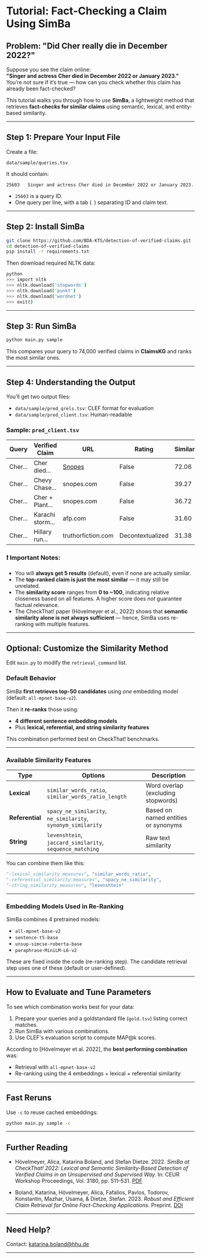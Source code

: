 # Tutorial: Fact-Checking a Claim Using SimBa

##  Problem: "Did Cher really die in December 2022?"

Suppose you see the claim online:  
**"Singer and actress Cher died in December 2022 or January 2023."**  
You’re not sure if it’s true — how can you check whether this claim has already been fact-checked?

This tutorial walks you through how to use **SimBa**, a lightweight method that retrieves **fact-checks for similar claims** using semantic, lexical, and entity-based similarity.

---

##  Step 1: Prepare Your Input File

Create a file:

```
data/sample/queries.tsv
```

It should contain:

```
25603	Singer and actress Cher died in December 2022 or January 2023.
```

- `25603` is a query ID.
- One query per line, with a tab (`	`) separating ID and claim text.

---

##  Step 2: Install SimBa

```bash
git clone https://github.com/BDA-KTS/detection-of-verified-claims.git
cd detection-of-verified-claims
pip install -r requirements.txt
```

Then download required NLTK data:

```bash
python
>>> import nltk
>>> nltk.download('stopwords')
>>> nltk.download('punkt')
>>> nltk.download('wordnet')
>>> exit()
```

---

##  Step 3: Run SimBa

```bash
python main.py sample
```

This compares your query to 74,000 verified claims in **ClaimsKG** and ranks the most similar ones.

---

##  Step 4: Understanding the Output

You’ll get two output files:

- `data/sample/pred_qrels.tsv`: CLEF format for evaluation
- `data/sample/pred_client.tsv`: Human-readable

### Sample: `pred_client.tsv`

| Query | Verified Claim | URL | Rating | Similarity |
|-------|----------------|-----|--------|------------|
| Cher... | Cher died... | [Snopes](https://www.snopes.com/fact-check/cher-death-hoax) | False | 72.06 |
| Cher... | Chevy Chase... | snopes.com | False | 39.27 |
| Cher... | Cher + Plant... | snopes.com | False | 36.72 |
| Cher... | Karachi storm... | afp.com | False | 31.60 |
| Cher... | Hillary run... | truthorfiction.com | Decontextualized | 31.38 |

### ❗ Important Notes:

- You will **always get 5 results** (default), even if none are actually similar.
- The **top-ranked claim is just the most similar** — it may still be unrelated.
- The **similarity score** ranges from **0 to ~100**, indicating relative closeness based on all features. A higher score does *not* guarantee factual relevance.
- The CheckThat! paper (Hövelmeyer et al., 2022) shows that **semantic similarity alone is not always sufficient** — hence, SimBa uses re-ranking with multiple features.

---

##  Optional: Customize the Similarity Method

Edit `main.py` to modify the `retrieval_command` list.

###  Default Behavior

SimBa **first retrieves top-50 candidates** using *one* embedding model (default: `all-mpnet-base-v2`).

Then it **re-ranks** those using:

- **4 different sentence embedding models**
- Plus **lexical, referential, and string similarity features**

This combination performed best on CheckThat! benchmarks.

---

###  Available Similarity Features

| Type | Options | Description |
|------|---------|-------------|
| **Lexical** | `similar_words_ratio`, `similar_words_ratio_length` | Word overlap (excluding stopwords) |
| **Referential** | `spacy_ne_similarity`, `ne_similarity`, `synonym_similarity` | Based on named entities or synonyms |
| **String** | `levenshtein`, `jaccard_similarity`, `sequence_matching` | Raw text similarity |

You can combine them like this:

```python
"-lexical_similarity_measures", "similar_words_ratio",
"-referential_similarity_measures", "spacy_ne_similarity",
"-string_similarity_measures", "levenshtein"
```

---

###  Embedding Models Used in Re-Ranking

SimBa combines 4 pretrained models:

- `all-mpnet-base-v2`
- `sentence-t5-base`
- `unsup-simcse-roberta-base`
- `paraphrase-MiniLM-L6-v2`

These are fixed inside the code (re-ranking step). The candidate retrieval step uses one of these (default or user-defined).

---

##  How to Evaluate and Tune Parameters

To see which combination works best for your data:

1. Prepare your queries and a goldstandard file (`gold.tsv`) listing correct matches.
2. Run SimBa with various combinations.
3. Use CLEF's evaluation script to compute MAP@k scores.

According to [Hövelmeyer et al. 2022], the **best performing combination** was:

- Retrieval with `all-mpnet-base-v2`
- Re-ranking using the 4 embeddings + lexical + referential similarity

---

##  Fast Reruns

Use `-c` to reuse cached embeddings:

```bash
python main.py sample -c
```

---

##  Further Reading

- Hövelmeyer, Alica, Katarina Boland, and Stefan Dietze. 2022. *SimBa at CheckThat! 2022: Lexical and Semantic Similarity-Based Detection of Verified Claims in an Unsupervised and Supervised Way.* In: CEUR Workshop Proceedings, Vol. 3180, pp. 511–531. [PDF](https://ceur-ws.org/Vol-3180/paper-40.pdf)

- Boland, Katarina, Hövelmeyer, Alica, Fafalios, Pavlos, Todorov, Konstantin, Mazhar, Usama, & Dietze, Stefan. 2023. *Robust and Efficient Claim Retrieval for Online Fact-Checking Applications.* Preprint. [DOI](https://doi.org/10.21203/rs.3.rs-3007151/v1)

---

##  Need Help?

Contact: [katarina.boland@hhu.de](mailto:katarina.boland@hhu.de)

---


